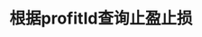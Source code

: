 ---
title: 根据profitId查询止盈止损
position_number: 11
type: get
description: /future/trade/v1/entrust/profit-detail
parameters:
    -
        name: profitId
        type: integer
        mandatory: true
        default: N/A
        description: 止盈止损id
        ranges:
left_code_blocks:
    -
        code_block: "public void getMarketConfig() {\r\n\tString text = HttpUtil.get(URL + \"/data/api/future/trade/v1/getMarketConfig\");\r\n\tSystem.out.println(text);\r\n}"
        title: Java
        language: java
right_code_blocks:
    - code_block: |-
        {
          "error": {
            "code": "",
            "msg": ""
          },
          "msgInfo": "",
          "result": {
            "createdTime": 0, //时间
            "entryPrice": 0, //开仓均价
            "executedQty": 0, //实际成交
            "isolatedMargin": 0, //逐仓保证金
            "origQty": 0, //数量（张）
            "positionSide": "", //仓位方向
            "positionSize": 0, //持仓数量（张）
            "profitId": 0, //委托id
            "state": "", //订单状态 NOT_TRIGGERED：新建委托（未触发）；TRIGGERING：触发中；TRIGGERED：已触发；USER_REVOCATION：用户撤销；PLATFORM_REVOCATION：平台撤销（拒绝）；EXPIRED：已过期
            "symbol": "", //交易对
            "triggerProfitPrice": 0, //止盈价格
            "triggerStopPrice": 0 //止损价格
          },
          "returnCode": 0
        }
      title: Response
      language: json
---